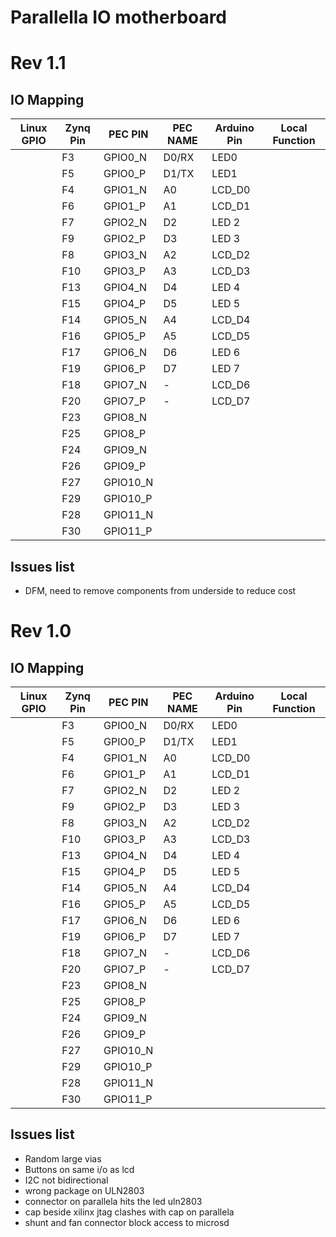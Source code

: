 # Parallella IO motherboard

# Rev 1.1

## IO Mapping
| Linux GPIO | Zynq Pin | PEC PIN | PEC NAME | Arduino Pin | Local Function |
| - | - | - | - | - | - |
| | F3 | GPIO0_N | D0/RX | LED0 |
| | F5 | GPIO0_P | D1/TX | LED1 |
| | F4 | GPIO1_N | A0 | LCD_D0 |
| | F6 | GPIO1_P | A1 | LCD_D1 |
| | F7 | GPIO2_N | D2 | LED 2 |
| | F9 | GPIO2_P | D3 | LED 3 |
| | F8 | GPIO3_N | A2 | LCD_D2 |
| | F10 | GPIO3_P | A3 | LCD_D3 |
| | F13 | GPIO4_N | D4 | LED 4 |
| | F15 | GPIO4_P | D5 | LED 5 |
| | F14 | GPIO5_N | A4 | LCD_D4 |
| | F16 | GPIO5_P | A5 | LCD_D5 |
| | F17 | GPIO6_N | D6 | LED 6 |
| | F19 | GPIO6_P | D7 | LED 7 |
| | F18 | GPIO7_N | - | LCD_D6 |
| | F20 | GPIO7_P | - | LCD_D7 |
| | F23 | GPIO8_N | | |
| | F25 | GPIO8_P | | |
| | F24 | GPIO9_N | | |
| | F26 | GPIO9_P | | |
| | F27 | GPIO10_N | | |
| | F29 | GPIO10_P | | |
| | F28 | GPIO11_N | | |
| | F30 | GPIO11_P | | |

## Issues list
- DFM, need to remove components from underside to reduce cost

# Rev 1.0
## IO Mapping
| Linux GPIO | Zynq Pin | PEC PIN | PEC NAME | Arduino Pin | Local Function |
|-|-|-|-|-|-|
| | F3 | GPIO0_N | D0/RX | LED0 |
| | F5 | GPIO0_P | D1/TX | LED1 |
| | F4 | GPIO1_N | A0 | LCD_D0 |
| | F6 | GPIO1_P | A1 | LCD_D1 |
| | F7 | GPIO2_N | D2 | LED 2 |
| | F9 | GPIO2_P | D3 | LED 3 |
| | F8 | GPIO3_N | A2 | LCD_D2 |
| | F10 | GPIO3_P | A3 | LCD_D3 |
| | F13 | GPIO4_N | D4 | LED 4 |
| | F15 | GPIO4_P | D5 | LED 5 |
| | F14 | GPIO5_N | A4 | LCD_D4 |
| | F16 | GPIO5_P | A5 | LCD_D5 |
| | F17 | GPIO6_N | D6 | LED 6 |
| | F19 | GPIO6_P | D7 | LED 7 |
| | F18 | GPIO7_N | - | LCD_D6 |
| | F20 | GPIO7_P | - | LCD_D7 |
| | F23 | GPIO8_N | | |
| | F25 | GPIO8_P | | |
| | F24 | GPIO9_N | | |
| | F26 | GPIO9_P | | |
| | F27 | GPIO10_N | | |
| | F29 | GPIO10_P | | |
| | F28 | GPIO11_N | | |
| | F30 | GPIO11_P | | |

## Issues list

- Random large vias
- Buttons on same i/o as lcd
- I2C not bidirectional
- wrong package on ULN2803
- connector on parallela hits the led uln2803
- cap beside xilinx jtag clashes with cap on parallela
- shunt and fan connector block access to microsd
